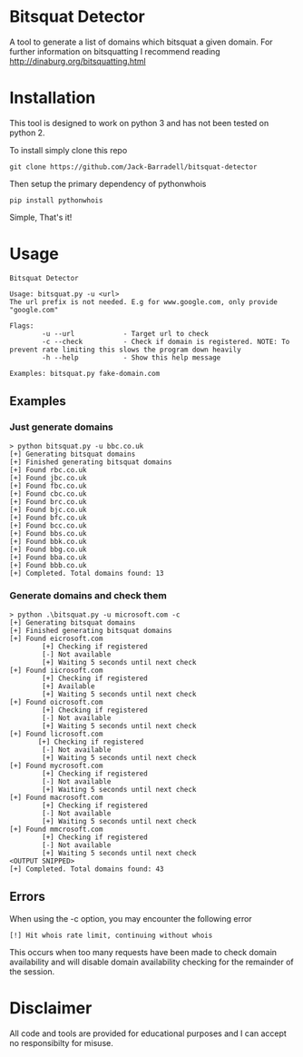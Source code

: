 # Bitsquat Detector 

A tool to generate a list of domains which bitsquat a given domain. For further information on bitsquatting I recommend reading http://dinaburg.org/bitsquatting.html

# Installation 

This tool is designed to work on python 3 and has not been tested on python 2.

To install simply clone this repo

    git clone https://github.com/Jack-Barradell/bitsquat-detector

Then setup the primary dependency of pythonwhois

    pip install pythonwhois

Simple, That's it!

# Usage

    Bitsquat Detector
     
    Usage: bitsquat.py -u <url>
    The url prefix is not needed. E.g for www.google.com, only provide "google.com"
     
    Flags:
            -u --url            - Target url to check
            -c --check          - Check if domain is registered. NOTE: To prevent rate limiting this slows the program down heavily
            -h --help           - Show this help message

    Examples: bitsquat.py fake-domain.com

## Examples 

### Just generate domains 

    > python bitsquat.py -u bbc.co.uk 
    [+] Generating bitsquat domains
    [+] Finished generating bitsquat domains
    [+] Found rbc.co.uk
    [+] Found jbc.co.uk
    [+] Found fbc.co.uk
    [+] Found cbc.co.uk
    [+] Found brc.co.uk
    [+] Found bjc.co.uk
    [+] Found bfc.co.uk
    [+] Found bcc.co.uk
    [+] Found bbs.co.uk
    [+] Found bbk.co.uk
    [+] Found bbg.co.uk
    [+] Found bba.co.uk
    [+] Found bbb.co.uk
    [+] Completed. Total domains found: 13

### Generate domains and check them

    > python .\bitsquat.py -u microsoft.com -c
    [+] Generating bitsquat domains
    [+] Finished generating bitsquat domains
    [+] Found eicrosoft.com
            [+] Checking if registered
            [-] Not available
            [+] Waiting 5 seconds until next check
    [+] Found iicrosoft.com
            [+] Checking if registered
            [+] Available
            [+] Waiting 5 seconds until next check
    [+] Found oicrosoft.com
            [+] Checking if registered
            [-] Not available
            [+] Waiting 5 seconds until next check
    [+] Found licrosoft.com
           [+] Checking if registered
            [-] Not available
            [+] Waiting 5 seconds until next check
    [+] Found mycrosoft.com
            [+] Checking if registered
            [-] Not available
            [+] Waiting 5 seconds until next check
    [+] Found macrosoft.com
            [+] Checking if registered
            [-] Not available
            [+] Waiting 5 seconds until next check
    [+] Found mmcrosoft.com
            [+] Checking if registered
            [-] Not available
            [+] Waiting 5 seconds until next check
    <OUTPUT SNIPPED>
    [+] Completed. Total domains found: 43

## Errors 

When using the -c option, you may encounter the following error 

    [!] Hit whois rate limit, continuing without whois

This occurs when too many requests have been made to check domain availability and will disable domain availability checking for the remainder of the session.

# Disclaimer 

All code and tools are provided for educational purposes and I can accept no responsibilty for misuse. 